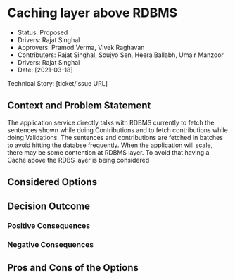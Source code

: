 # Caching layer above RDBMS

* Status: Proposed <!-- optional -->
* Drivers: Rajat Singhal<!-- optional -->
* Approvers: Pramod Verma, Vivek Raghavan <!-- optional -->
* Contributers: Rajat Singhal, Soujyo Sen, Heera Ballabh, Umair Manzoor <!-- optional -->
* Drivers: Rajat Singhal<!-- optional -->
* Date: [2021-03-18] <!-- optional -->

Technical Story: [ticket/issue URL] <!-- optional -->

## Context and Problem Statement

The application service directly talks with RDBMS currently to fetch the sentences shown while doing Contributions and to fetch contributions while doing Validations. The sentences and contributions are fetched in batches to avoid hitting the databse frequently. When the application will scale, there may be some contention at RDBMS layer. To avoid that having a Cache above the RDBS layer is being considered

## Considered Options

## Decision Outcome

### Positive Consequences

### Negative Consequences

## Pros and Cons of the Options
